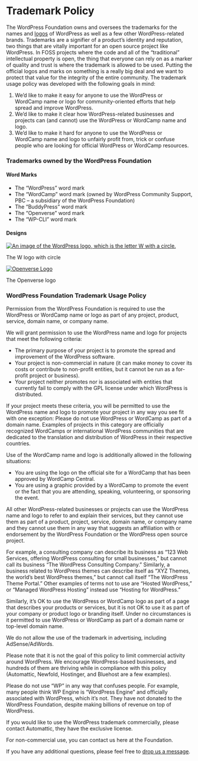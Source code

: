 Trademark Policy
================

The WordPress Foundation owns and oversees the trademarks for the names and [logos](http://wordpress.org/about/logos/) of WordPress as well as a few other WordPress-related brands. Trademarks are a signifier of a product’s identity and reputation, two things that are vitally important for an open source project like WordPress. In FOSS projects where the code and all of the “traditional” intellectual property is open, the thing that everyone can rely on as a marker of quality and trust is where the trademark is allowed to be used. Putting the official logos and marks on something is a really big deal and we want to protect that value for the integrity of the entire community. The trademark usage policy was developed with the following goals in mind:

1. We’d like to make it easy for anyone to use the WordPress or WordCamp name or logo for community-oriented efforts that help spread and improve WordPress.
2. We’d like to make it clear how WordPress-related businesses and projects can (and cannot) use the WordPress or WordCamp name and logo.
3. We’d like to make it hard for anyone to use the WordPress or WordCamp name and logo to unfairly profit from, trick or confuse people who are looking for official WordPress or WordCamp resources.

### Trademarks owned by the WordPress Foundation

#### **Word Marks**

* The “WordPress” word mark
* The “WordCamp” word mark (owned by WordPress Community Support, PBC – a subsidiary of the WordPress Foundation)
* The “BuddyPress” word mark
* The “Openverse” word mark
* The “WP-CLI” word mark

#### **Designs**

[![An image of the WordPress logo, which is the letter W with a circle.](https://i0.wp.com/wordpressfoundation.org/content/uploads/2022/02/WordPress-logotype-wmark.png?resize=660%2C660&ssl=1)](https://i0.wp.com/wordpressfoundation.org/content/uploads/2022/02/WordPress-logotype-wmark.png?ssl=1)

The W logo with circle

[![Openverse Logo](https://i0.wp.com/wordpressfoundation.org/content/uploads/2024/06/openverse.png?resize=660%2C660&ssl=1)](https://i0.wp.com/wordpressfoundation.org/content/uploads/2024/06/openverse.png?ssl=1)

The Openverse logo

### WordPress Foundation Trademark Usage Policy

Permission from the WordPress Foundation is required to use the WordPress or WordCamp name or logo as part of any project, product, service, domain name, or company name.

We will grant permission to use the WordPress name and logo for projects that meet the following criteria:

* The primary purpose of your project is to promote the spread and improvement of the WordPress software.
* Your project is non-commercial in nature (it can make money to cover its costs or contribute to non-profit entities, but it cannot be run as a for-profit project or business).
* Your project neither promotes nor is associated with entities that currently fail to comply with the GPL license under which WordPress is distributed.

If your project meets these criteria, you will be permitted to use the WordPress name and logo to promote your project in any way you see fit with one exception: Please do not use WordPress or WordCamp as part of a domain name. Examples of projects in this category are officially recognized WordCamps or international WordPress communities that are dedicated to the translation and distribution of WordPress in their respective countries.

Use of the WordCamp name and logo is additionally allowed in the following situations:

* You are using the logo on the official site for a WordCamp that has been approved by WordCamp Central.
* You are using a graphic provided by a WordCamp to promote the event or the fact that you are attending, speaking, volunteering, or sponsoring the event.

All other WordPress-related businesses or projects can use the WordPress name and logo to refer to and explain their services, but they cannot use them as part of a product, project, service, domain name, or company name and they cannot use them in any way that suggests an affiliation with or endorsement by the WordPress Foundation or the WordPress open source project.

For example, a consulting company can describe its business as “123 Web Services, offering WordPress consulting for small businesses,” but cannot call its business “The WordPress Consulting Company.” Similarly, a business related to WordPress themes can describe itself as “XYZ Themes, the world’s best WordPress themes,” but cannot call itself “The WordPress Theme Portal.” Other examples of terms not to use are “Hosted WordPress,” or “Managed WordPress Hosting” instead use “Hosting for WordPress.”

Similarly, it’s OK to use the WordPress or WordCamp logo as part of a page that describes your products or services, but it is not OK to use it as part of your company or product logo or branding itself. Under no circumstances is it permitted to use WordPress or WordCamp as part of a domain name or top-level domain name.

We do not allow the use of the trademark in advertising, including AdSense/AdWords.

Please note that it is not the goal of this policy to limit commercial activity around WordPress. We encourage WordPress-based businesses, and hundreds of them are thriving while in compliance with this policy (Automattic, Newfold, Hostinger, and Bluehost are a few examples).

Please do not use “WP” in any way that confuses people. For example, many people think WP Engine is “WordPress Engine” and officially associated with WordPress, which it’s not. They have not donated to the WordPress Foundation, despite making billions of revenue on top of WordPress.

If you would like to use the WordPress trademark commercially, please contact Automattic, they have the exclusive license.

For non-commercial use, you can contact us here at the Foundation.

If you have any additional questions, please feel free to [drop us a message](https://wordpressfoundation.org/contact/).
